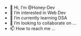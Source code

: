 - 👋 Hi, I’m @Honey-Dev
- 👀 I’m interested in Web Dev  
- 🌱 I’m currently learning DSA
- 💞️ I’m looking to collaborate on ...
- 📫 How to reach me ...

<!---
Honey-Dev/Honey-Dev is a ✨ special ✨ repository because its `README.md` (this file) appears on your GitHub profile.
You can click the Preview link to take a look at your changes.
--->
